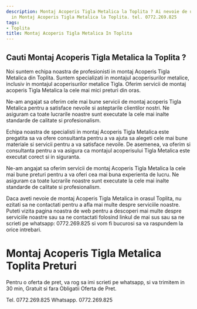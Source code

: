 ```yaml
---
description: Montaj Acoperis Tigla Metalica la Toplita ? Ai nevoie de un profesionist
  in Montaj Acoperis Tigla Metalica la Toplita. tel. 0772.269.825
tags:
- Toplita
title: Montaj Acoperis Tigla Metalica In Toplita
---
```



## Cauti Montaj Acoperis Tigla Metalica la Toplita ?

Noi suntem echipa noastra de profesionisti in montaj Acoperis Tigla Metalica din Toplita. Suntem specializati in montajul acoperisurilor metalice, inclusiv in montajul acoperisurilor metalice Tigla. Oferim servicii de montaj acoperis Tigla Metalica la cele mai mici preturi din oras. 

Ne-am angajat sa oferim cele mai bune servicii de montaj acoperis Tigla Metalica pentru a satisface nevoile si asteptarile clientilor nostri. Ne asiguram ca toate lucrarile noastre sunt executate la cele mai inalte standarde de calitate si profesionalism. 

Echipa noastra de specialisti in montaj Acoperis Tigla Metalica este pregatita sa va ofere consultanta pentru a va ajuta sa alegeti cele mai bune materiale si servicii pentru a va satisface nevoile. De asemenea, va oferim si consultanta pentru a va asigura ca montajul acoperisului Tigla Metalica este executat corect si in siguranta. 

Ne-am angajat sa oferim servicii de montaj Acoperis Tigla Metalica la cele mai bune preturi pentru a va oferi cea mai buna experienta de lucru. Ne asiguram ca toate lucrarile noastre sunt executate la cele mai inalte standarde de calitate si profesionalism. 

Daca aveti nevoie de montaj Acoperis Tigla Metalica in orasul Toplita, nu ezitati sa ne contactati pentru a afla mai multe despre serviciile noastre. Puteti vizita pagina noastra de web pentru a descoperi mai multe despre serviciile noastre sau sa ne contactati folosind linkul de mai sus sau sa ne scrieti pe whatsapp: 0772.269.825 si vom fi bucurosi sa va raspundem la orice intrebari.

# Montaj Acoperis Tigla Metalica Toplita Preturi
Pentru o oferta de pret, va rog sa imi scrieti pe whatsapp, si va trimitem in 30 min, Gratuit si fara Obligatii Oferta de Pret.

Tel. 0772.269.825
Whatsapp. 0772.269.825